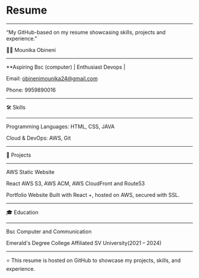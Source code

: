 # Resume
_____________________________________________________________________________________________________________________________________________

“My GitHub-based on my resume showcasing skills, projects and experience.”

👩‍💻 Mounika Obineni
______________________________________________________________________________________________________________________________________________

**Aspiring Bsc (computer) | Enthusiast Devops |

 Email: obinenimounika24@gmail.com

 Phone: 9959890016
______________________________________________________________________________________________________________________________________________

🛠 Skills
______________________________________________________________________________________________________________________________________________
Programming Languages: HTML, CSS, JAVA

Cloud & DevOps: AWS, Git
______________________________________________________________________________________________________________________________________________

📂 Projects
______________________________________________________________________________________________________________________________________________
AWS Static Website

React AWS S3, AWS ACM, AWS CloudFront and Route53

Portfolio Website
Built with React +, hosted on AWS, secured with SSL.
_____________________________________________________________________________________________________________________________________________

🎓 Education
_____________________________________________________________________________________________________________________________________________
Bsc  Computer and Communication

Emerald's Degree College Affiliated SV University(2021 – 2024)
______________________________________________________________________________________________________________________________________________

⭐️ This resume is hosted on GitHub to showcase my projects, skills, and experience.
